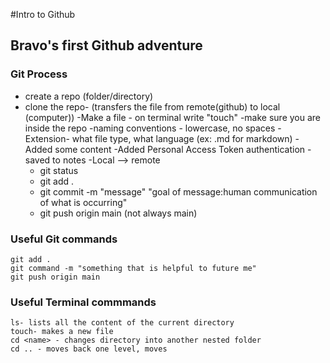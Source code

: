 #Intro to Github

## Bravo's first Github adventure

### Git Process
- create a repo (folder/directory)
- clone the repo- (transfers the file from remote(github) to local (computer))
-Make a file - on terminal write "touch"
  -make sure you are inside the repo
  -naming conventions - lowercase, no spaces
  -Extension- what file type, what language (ex: .md for markdown)
-Added some content
-Added Personal Access Token authentication - saved to notes
-Local --> remote
  - git status
  - git add .
  - git commit -m "message" "goal of message:human communication of what is occurring"
  - git push origin main (not always main)

### Useful Git commands
```
git add .
git command -m "something that is helpful to future me"
git push origin main
```

### Useful Terminal commmands
```
ls- lists all the content of the current directory
touch- makes a new file
cd <name> - changes directory into another nested folder 
cd .. - moves back one level, moves

